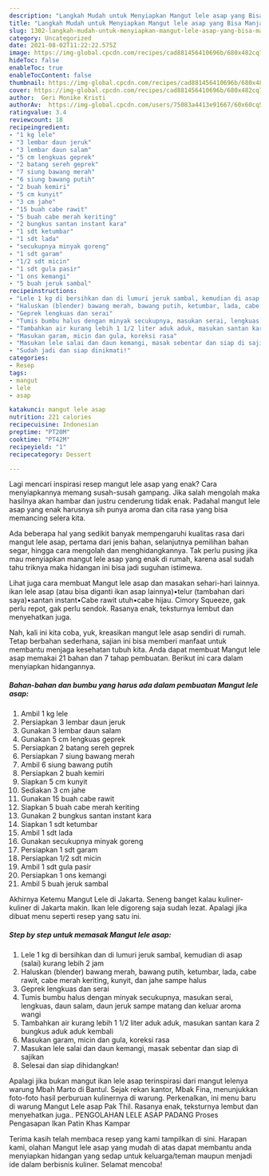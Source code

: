 ```yaml
---
description: "Langkah Mudah untuk Menyiapkan Mangut lele asap yang Bisa Manjain Lidah"
title: "Langkah Mudah untuk Menyiapkan Mangut lele asap yang Bisa Manjain Lidah"
slug: 1302-langkah-mudah-untuk-menyiapkan-mangut-lele-asap-yang-bisa-manjain-lidah
category: Uncategorized
date: 2021-08-02T11:22:22.575Z
image: https://img-global.cpcdn.com/recipes/cad881456410696b/680x482cq70/mangut-lele-asap-foto-resep-utama.jpg
hideToc: false
enableToc: true
enableTocContent: false
thumbnail: https://img-global.cpcdn.com/recipes/cad881456410696b/680x482cq70/mangut-lele-asap-foto-resep-utama.jpg
cover: https://img-global.cpcdn.com/recipes/cad881456410696b/680x482cq70/mangut-lele-asap-foto-resep-utama.jpg
author:  Geri Monike Kristi
authorAv:  https://img-global.cpcdn.com/users/75083a4413e91667/60x60cq50/avatar.jpg
ratingvalue: 3.4
reviewcount: 18
recipeingredient:
- "1 kg lele"
- "3 lembar daun jeruk"
- "3 lembar daun salam"
- "5 cm lengkuas geprek"
- "2 batang sereh geprek"
- "7 siung bawang merah"
- "6 siung bawang putih"
- "2 buah kemiri"
- "5 cm kunyit"
- "3 cm jahe"
- "15 buah cabe rawit"
- "5 buah cabe merah keriting"
- "2 bungkus santan instant kara"
- "1 sdt ketumbar"
- "1 sdt lada"
- "secukupnya minyak goreng"
- "1 sdt garam"
- "1/2 sdt micin"
- "1 sdt gula pasir"
- "1 ons kemangi"
- "5 buah jeruk sambal"
recipeinstructions:
- "Lele 1 kg di bersihkan dan di lumuri jeruk sambal, kemudian di asap (salai) kurang lebih 2 jam"
- "Haluskan (blender) bawang merah, bawang putih, ketumbar, lada, cabe rawit, cabe merah keriting, kunyit, dan jahe sampe halus"
- "Geprek lengkuas dan serai"
- "Tumis bumbu halus dengan minyak secukupnya, masukan serai, lengkuas, daun salam, daun jeruk sampe matang dan keluar aroma wangi"
- "Tambahkan air kurang lebih 1 1/2 liter aduk aduk, masukan santan kara 2 bungkus aduk aduk kembali"
- "Masukan garam, micin dan gula, koreksi rasa"
- "Masukan lele salai dan daun kemangi, masak sebentar dan siap di sajikan"
- "Sudah jadi dan siap dinikmati!"
categories:
- Resep
tags:
- mangut
- lele
- asap

katakunci: mangut lele asap 
nutrition: 221 calories
recipecuisine: Indonesian
preptime: "PT20M"
cooktime: "PT42M"
recipeyield: "1"
recipecategory: Dessert

---
```



Lagi mencari inspirasi resep mangut lele asap yang enak? Cara menyiapkannya memang susah-susah gampang. Jika salah mengolah maka hasilnya akan hambar dan justru cenderung tidak enak. Padahal mangut lele asap yang enak harusnya sih punya aroma dan cita rasa yang bisa memancing selera kita.


Ada beberapa hal yang sedikit banyak mempengaruhi kualitas rasa dari mangut lele asap, pertama dari jenis bahan, selanjutnya pemilihan bahan segar, hingga cara mengolah dan menghidangkannya. Tak perlu pusing jika mau menyiapkan mangut lele asap yang enak di rumah, karena asal sudah tahu triknya maka hidangan ini bisa jadi suguhan istimewa.

Lihat juga cara membuat Mangut lele asap dan masakan sehari-hari lainnya. ikan lele asap (atau bisa diganti ikan asap lainnya)•telur (tambahan dari saya)•santan instant•Cabe rawit utuh•cabe hijau. Cimory Squeeze, gak perlu repot, gak perlu sendok. Rasanya enak, teksturnya lembut dan menyehatkan juga.


Nah, kali ini kita coba, yuk, kreasikan mangut lele asap sendiri di rumah. Tetap berbahan sederhana, sajian ini bisa memberi manfaat untuk membantu menjaga kesehatan tubuh kita. Anda dapat membuat Mangut lele asap memakai 21 bahan dan 7 tahap pembuatan. Berikut ini cara dalam menyiapkan hidangannya.

<!--inarticleads1-->

##### Bahan-bahan dan bumbu yang harus ada dalam pembuatan Mangut lele asap:

1. Ambil 1 kg lele
1. Persiapkan 3 lembar daun jeruk
1. Gunakan 3 lembar daun salam
1. Gunakan 5 cm lengkuas geprek
1. Persiapkan 2 batang sereh geprek
1. Persiapkan 7 siung bawang merah
1. Ambil 6 siung bawang putih
1. Persiapkan 2 buah kemiri
1. Siapkan 5 cm kunyit
1. Sediakan 3 cm jahe
1. Gunakan 15 buah cabe rawit
1. Siapkan 5 buah cabe merah keriting
1. Gunakan 2 bungkus santan instant kara
1. Siapkan 1 sdt ketumbar
1. Ambil 1 sdt lada
1. Gunakan secukupnya minyak goreng
1. Persiapkan 1 sdt garam
1. Persiapkan 1/2 sdt micin
1. Ambil 1 sdt gula pasir
1. Persiapkan 1 ons kemangi
1. Ambil 5 buah jeruk sambal


Akhirnya Ketemu Mangut Lele di Jakarta. Seneng banget kalau kuliner-kuliner di Jakarta makin. Ikan lele digoreng saja sudah lezat. Apalagi jika dibuat menu seperti resep yang satu ini. 

<!--inarticleads2-->

##### Step by step untuk memasak Mangut lele asap:

1. Lele 1 kg di bersihkan dan di lumuri jeruk sambal, kemudian di asap (salai) kurang lebih 2 jam
1. Haluskan (blender) bawang merah, bawang putih, ketumbar, lada, cabe rawit, cabe merah keriting, kunyit, dan jahe sampe halus
1. Geprek lengkuas dan serai
1. Tumis bumbu halus dengan minyak secukupnya, masukan serai, lengkuas, daun salam, daun jeruk sampe matang dan keluar aroma wangi
1. Tambahkan air kurang lebih 1 1/2 liter aduk aduk, masukan santan kara 2 bungkus aduk aduk kembali
1. Masukan garam, micin dan gula, koreksi rasa
1. Masukan lele salai dan daun kemangi, masak sebentar dan siap di sajikan
1. Selesai dan siap dihidangkan!

Apalagi jika bukan mangut ikan lele asap terinspirasi dari mangut lelenya warung Mbah Marto di Bantul. Sejak rekan kantor, Mbak Fina, menunjukkan foto-foto hasil perburuan kulinernya di warung. Perkenalkan, ini menu baru di warung Mangut Lele asap Pak Thil. Rasanya enak, teksturnya lembut dan menyehatkan juga.. PENGOLAHAN LELE ASAP PADANG Proses Pengasapan Ikan Patin Khas Kampar 

Terima kasih telah membaca resep yang kami tampilkan di sini. Harapan kami, olahan Mangut lele asap yang mudah di atas dapat membantu anda menyiapkan hidangan yang sedap untuk keluarga/teman maupun menjadi ide dalam berbisnis kuliner. Selamat mencoba!
